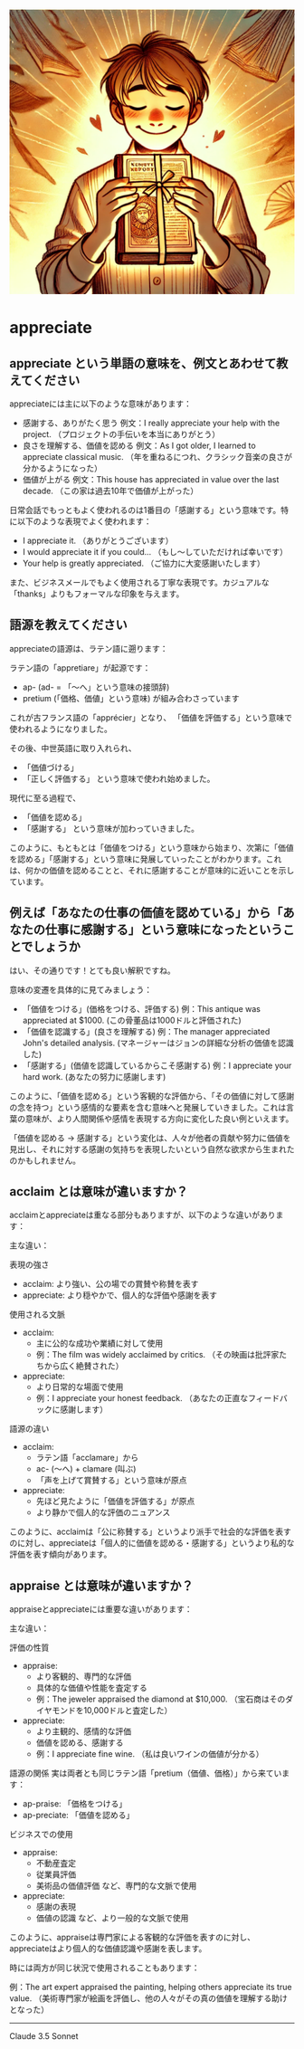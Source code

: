 ![appreciate](./imgs/appreciate.webp)

# appreciate

## appreciate という単語の意味を、例文とあわせて教えてください

appreciateには主に以下のような意味があります：

 * 感謝する、ありがたく思う 例文：I really appreciate your help with the project. （プロジェクトの手伝いを本当にありがとう）
 * 良さを理解する、価値を認める 例文：As I got older, I learned to appreciate classical music. （年を重ねるにつれ、クラシック音楽の良さが分かるようになった）
 * 価値が上がる 例文：This house has appreciated in value over the last decade. （この家は過去10年で価値が上がった）

日常会話でもっともよく使われるのは1番目の「感謝する」という意味です。特に以下のような表現でよく使われます：

 * I appreciate it. （ありがとうございます）
 * I would appreciate it if you could... （もし～していただければ幸いです）
 * Your help is greatly appreciated. （ご協力に大変感謝いたします）

また、ビジネスメールでもよく使用される丁寧な表現です。カジュアルな「thanks」よりもフォーマルな印象を与えます。

## 語源を教えてください

appreciateの語源は、ラテン語に遡ります：

ラテン語の「appretiare」が起源です：

 * ap- (ad- = 「～へ」という意味の接頭辞)
 * pretium (「価格、価値」という意味) が組み合わさっています

これが古フランス語の「apprécier」となり、 「価値を評価する」という意味で使われるようになりました。

その後、中世英語に取り入れられ、

 * 「価値づける」
 * 「正しく評価する」 という意味で使われ始めました。

現代に至る過程で、

 * 「価値を認める」
 * 「感謝する」 という意味が加わっていきました。

このように、もともとは「価値をつける」という意味から始まり、次第に「価値を認める」「感謝する」という意味に発展していったことがわかります。これは、何かの価値を認めることと、それに感謝することが意味的に近いことを示しています。

## 例えば「あなたの仕事の価値を認めている」から「あなたの仕事に感謝する」という意味になったということでしょうか

はい、その通りです！とても良い解釈ですね。

意味の変遷を具体的に見てみましょう：

 * 「価値をつける」(価格をつける、評価する) 例：This antique was appreciated at $1000. (この骨董品は1000ドルと評価された)
 * 「価値を認識する」(良さを理解する) 例：The manager appreciated John's detailed analysis. (マネージャーはジョンの詳細な分析の価値を認識した)
 * 「感謝する」(価値を認識しているからこそ感謝する) 例：I appreciate your hard work. (あなたの努力に感謝します)

このように、「価値を認める」という客観的な評価から、「その価値に対して感謝の念を持つ」という感情的な要素を含む意味へと発展していきました。これは言葉の意味が、より人間関係や感情を表現する方向に変化した良い例といえます。

「価値を認める → 感謝する」という変化は、人々が他者の貢献や努力に価値を見出し、それに対する感謝の気持ちを表現したいという自然な欲求から生まれたのかもしれません。

## acclaim とは意味が違いますか？

acclaimとappreciateは重なる部分もありますが、以下のような違いがあります：

主な違い：

表現の強さ

 * acclaim: より強い、公の場での賞賛や称賛を表す
 * appreciate: より穏やかで、個人的な評価や感謝を表す

使用される文脈

 * acclaim:
   * 主に公的な成功や業績に対して使用
   * 例：The film was widely acclaimed by critics. （その映画は批評家たちから広く絶賛された）
 * appreciate:
   * より日常的な場面で使用
   * 例：I appreciate your honest feedback. （あなたの正直なフィードバックに感謝します）

語源の違い

 * acclaim:
   * ラテン語「acclamare」から
   * ac- (～へ) + clamare (叫ぶ)
   * 「声を上げて賞賛する」という意味が原点
 * appreciate:
   * 先ほど見たように「価値を評価する」が原点
   * より静かで個人的な評価のニュアンス

このように、acclaimは「公に称賛する」というより派手で社会的な評価を表すのに対し、appreciateは「個人的に価値を認める・感謝する」というより私的な評価を表す傾向があります。

## appraise とは意味が違いますか？

appraiseとappreciateには重要な違いがあります：

主な違い：

評価の性質

 * appraise:
   * より客観的、専門的な評価
   * 具体的な価値や性能を査定する
   * 例：The jeweler appraised the diamond at $10,000. （宝石商はそのダイヤモンドを10,000ドルと査定した）
 * appreciate:
   * より主観的、感情的な評価
   * 価値を認める、感謝する
   * 例：I appreciate fine wine. （私は良いワインの価値が分かる）

語源の関係 実は両者とも同じラテン語「pretium（価値、価格）」から来ています：

 * ap-praise: 「価格をつける」
 * ap-preciate: 「価値を認める」

ビジネスでの使用

 * appraise:
   * 不動産査定
   * 従業員評価
   * 美術品の価値評価 など、専門的な文脈で使用
 * appreciate:
   * 感謝の表現
   * 価値の認識 など、より一般的な文脈で使用

このように、appraiseは専門家による客観的な評価を表すのに対し、appreciateはより個人的な価値認識や感謝を表します。

時には両方が同じ状況で使用されることもあります：

例：The art expert appraised the painting, helping others appreciate its true value.
（美術専門家が絵画を評価し、他の人々がその真の価値を理解する助けとなった）

---

Claude 3.5 Sonnet
